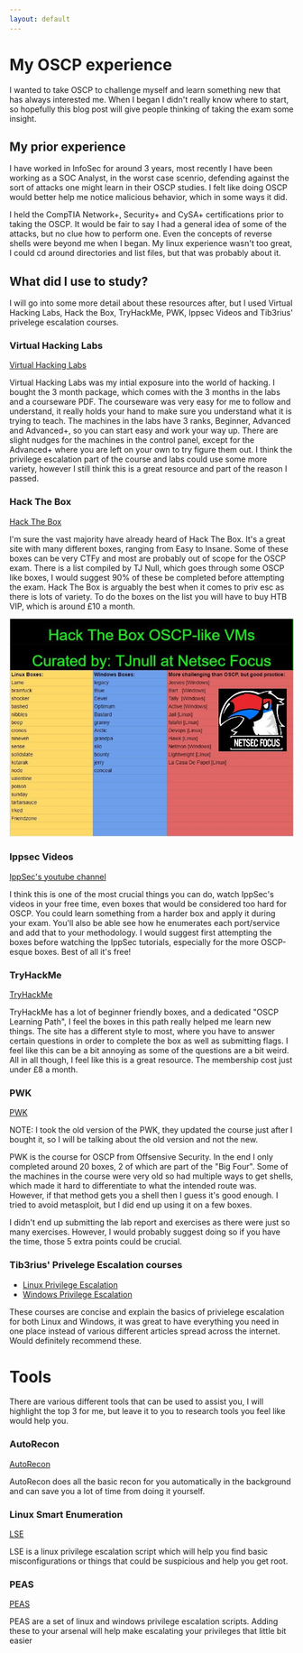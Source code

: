 ```yaml
---
layout: default
---
```


# My OSCP experience

I wanted to take OSCP to challenge myself and learn something new that has always interested me. When I began I didn't really know where to start, so hopefully this blog post will give people thinking of taking the exam some insight.

## My prior experience

I have worked in InfoSec for around 3 years, most recently I have been working as a SOC Analyst, in the worst case scenrio, defending against the sort of attacks one might learn in their OSCP studies. I felt like doing OSCP would better help me notice malicious behavior, which in some ways it did. 

I held the CompTIA Network+, Security+ and CySA+ certifications prior to taking the OSCP. It would be fair to say I had a general idea of some of the attacks, but no clue how to perform one. Even the concepts of reverse shells were beyond me when I began. My linux experience wasn't too great, I could cd around directories and list files, but that was probably about it. 

## What did I use to study? 

I will go into some more detail about these resources after, but I used Virtual Hacking Labs, Hack the Box, TryHackMe, PWK, Ippsec Videos and Tib3rius' privelege escalation courses.

### Virtual Hacking Labs

<a href="https://www.virtualhackinglabs.com/">Virtual Hacking Labs</a>

Virtual Hacking Labs was my intial exposure into the world of hacking. I bought the 3 month package, which comes with the 3 months in the labs and a courseware PDF. The courseware was very easy for me to follow and understand, it really holds your hand to make sure you understand what it is trying to teach. The machines in the labs have 3 ranks, Beginner, Advanced and Advanced+, so you can start easy and work your way up. There are slight nudges for the machines in the control panel, except for the Advanced+ where you are left on your own to try figure them out. I think the privilege escalation part of the course and labs could use some more variety, however I still think this is a great resource and part of the reason I passed.

### Hack The Box

<a href="https://www.hackthebox.eu/">Hack The Box</a>

I'm sure the vast majority have already heard of Hack The Box. It's a great site with many different boxes, ranging from Easy to Insane. Some of these boxes can be very CTFy and most are probably out of scope for the OSCP exam. There is a list compiled by TJ Null, which goes through some OSCP like boxes, I would suggest 90% of these be completed before attempting the exam. Hack The Box is arguably the best when it comes to priv esc as there is lots of variety. To do the boxes on the list you will have to buy HTB VIP, which is around £10 a month.

<img src="/assets/images/oscp_list.jpg"/>

### Ippsec Videos

<a href="https://www.youtube.com/channel/UCa6eh7gCkpPo5XXUDfygQQA">IppSec's youtube channel</a>

I think this is one of the most crucial things you can do, watch IppSec's videos in your free time, even boxes that would be considered too hard for OSCP. You could learn something from a harder box and apply it during your exam. You'll also be able see how he enumerates each port/service and add that to your methodology. I would suggest first attempting the boxes before watching the IppSec tutorials, especially for the more OSCP-esque boxes. Best of all it's free!

### TryHackMe

<a href="https://tryhackme.com/">TryHackMe</a>

TryHackMe has a lot of beginner friendly boxes, and a dedicated "OSCP Learning Path", I feel the boxes in this path really helped me learn new things. The site has a different style to most, where you have to answer certain questions in order to complete the box as well as submitting flags. I feel like this can be a bit annoying as some of the questions are a bit weird. All in all though, I feel like this is a great resource. The membership cost just under £8 a month. 

### PWK

<a href="https://www.offensive-security.com/pwk-oscp/">PWK</a>

NOTE: I took the old version of the PWK, they updated the course just after I bought it, so I will be talking about the old version and not the new. 

PWK is the course for OSCP from Offsensive Security. In the end I only completed around 20 boxes, 2 of which are part of the "Big Four". Some of the machines in the course were very old so had multiple ways to get shells, which made it hard to differentiate to what the intended route was. However, if that method gets you a shell then I guess it's good enough. I tried to avoid metasploit, but I did end up using it on a few boxes. 

I didn't end up submitting the lab report and exercises as there were just so many exercises. However, I would probably suggest doing so if you have the time, those 5 extra points could be crucial. 

### Tib3rius' Privelege Escalation courses

<ul>
  <li><a href="https://www.udemy.com/course/linux-privilege-escalation/?referralCode=0B0B7AA1E52B4B7F4C06">Linux Privilege Escalation</a></li>
  <li><a href="https://www.udemy.com/course/windows-privilege-escalation/?referralCode=9A533B41ECB74227E574">Windows Privilege Escalation</a></li>
</ul>

These courses are concise and explain the basics of privielege escalation for both Linux and Windows, it was great to have everything you need in one place instead of various different articles spread across the internet. Would definitely recommend these.

# Tools

There are various different tools that can be used to assist you, I will highlight the top 3 for me, but leave it to you to research tools you feel like would help you. 

### AutoRecon

<a href="https://github.com/Tib3rius/AutoRecon">AutoRecon</a>

AutoRecon does all the basic recon for you automatically in the background and can save you a lot of time from doing it yourself.

### Linux Smart Enumeration

<a href="https://github.com/diego-treitos/linux-smart-enumeration">LSE</a>

LSE is a linux privilege escalation script which will help you find basic misconfigurations or things that could be suspicious and help you get root. 

### PEAS

<a href="https://github.com/carlospolop/privilege-escalation-awesome-scripts-suite">PEAS</a>

PEAS are a set of linux and windows privilege escalation scripts. Adding these to your arsenal will help make escalating your privileges that little bit easier




